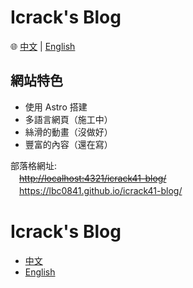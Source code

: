 # Icrack's Blog

🌐 [中文](README.md) | [English](README_en.md)

## 網站特色

- 使用 Astro 搭建
- 多語言網頁（施工中）
- 絲滑的動畫（沒做好）
- 豐富的內容（還在寫）


部落格網址:<br>
　~~<http://localhost:4321/icrack41-blog/>~~<br>
　<https://lbc0841.github.io/icrack41-blog/>

# Icrack's Blog

- [中文](README_zh.md)
- [English](README.md)